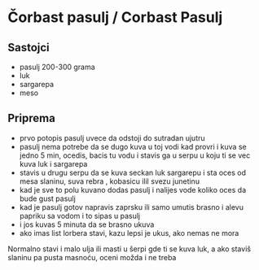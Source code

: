 # Čorbast pasulj / Corbast Pasulj

## Sastojci
- pasulj  200-300 grama
- luk 
- sargarepa
- meso

## Priprema

- prvo potopis pasulj uvece da odstoji do sutradan ujutru
- pasulj nema potrebe da se dugo kuva u toj vodi kad provri i kuva se jedno 5 min, ocedis, bacis tu vodu i stavis ga u serpu u koju ti se vec kuva luk i sargarepa
- stavis u drugu serpu da se kuva seckan luk sargarepu i sta oces od mesa slaninu, suva rebra , kobasicu ilil svezu junetinu
- kad je sve to polu kuvano dodas pasulj i nalijes vode koliko oces da bude gust pasulj
- kad je pasulj gotov napravis zaprsku ili samo umutis brasno i alevu papriku sa vodom i to sipas u pasulj
- i jos kuvas 5 minuta da se brasno ukuva
- ako imas list lorbera stavi, kazu lepsi je ukus, ako nemas ne mora


Normalno stavi i malo ulja ili masti u šerpi gde ti se kuva luk, a ako staviš slaninu pa pusta masnoću, oceni možda i ne treba
